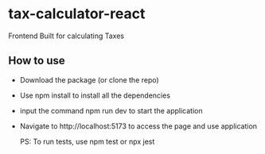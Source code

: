 # tax-calculator-react

Frontend Built for calculating Taxes

## How to use
- Download the package (or clone the repo)
- Use npm install to install all the dependencies
- input the command npm run dev to start the application
- Navigate to http://localhost:5173 to access the page and use application

  PS: To run tests, use npm test or npx jest
